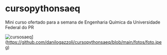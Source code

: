 # cursopythonsaeq
Mini curso ofertado para a semana de Engenharia Química da Universidade Federal do PR


![cursosaeq]([https://your-copied-image-address)](https://github.com/danilogazzoli/cursopythonsaeq/blob/main/fotos/foto.jpeg)
